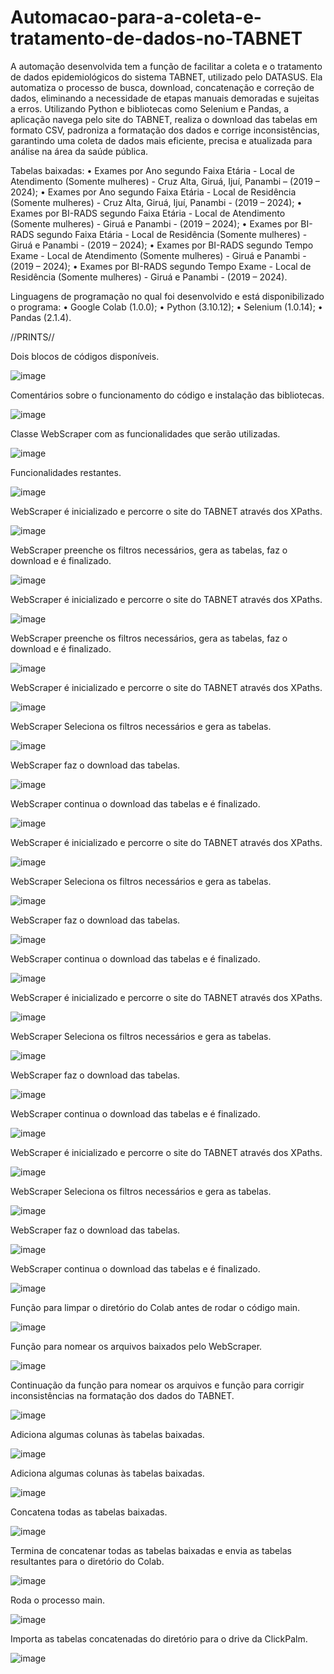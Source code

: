 # Automacao-para-a-coleta-e-tratamento-de-dados-no-TABNET

A automação desenvolvida tem a função de facilitar a coleta e o tratamento de dados epidemiológicos do sistema TABNET, utilizado pelo DATASUS. Ela automatiza o processo de busca, download, concatenação e correção de dados, eliminando a necessidade de etapas manuais demoradas e sujeitas a erros. Utilizando Python e bibliotecas como Selenium e Pandas, a aplicação navega pelo site do TABNET, realiza o download das tabelas em formato CSV, padroniza a formatação dos dados e corrige inconsistências, garantindo uma coleta de dados mais eficiente, precisa e atualizada para análise na área da saúde pública.

Tabelas baixadas:
•	Exames por Ano segundo Faixa Etária - Local de Atendimento (Somente mulheres) - Cruz Alta, Giruá, Ijuí, Panambi – (2019 – 2024);
•	Exames por Ano segundo Faixa Etária - Local de Residência (Somente mulheres) - Cruz Alta, Giruá, Ijuí, Panambi - (2019 – 2024);
•	Exames por BI-RADS segundo Faixa Etária - Local de Atendimento (Somente mulheres) - Giruá e Panambi - (2019 – 2024);
•	Exames por BI-RADS segundo Faixa Etária - Local de Residência (Somente mulheres) - Giruá e Panambi - (2019 – 2024);
•	Exames por BI-RADS segundo Tempo Exame - Local de Atendimento (Somente mulheres) - Giruá e Panambi - (2019 – 2024);
•	Exames por BI-RADS segundo Tempo Exame - Local de Residência (Somente mulheres) - Giruá e Panambi - (2019 – 2024).

Linguagens de programação no qual foi desenvolvido e está disponibilizado o programa:
•	Google Colab (1.0.0);
•	Python (3.10.12);
•	Selenium (1.0.14);
•	Pandas (2.1.4).

//PRINTS//

Dois blocos de códigos disponíveis.

![image](https://github.com/user-attachments/assets/2ef7e19a-24ce-4cdb-ad88-68da4fab8e5d)

Comentários sobre o funcionamento do código e instalação das bibliotecas.

![image](https://github.com/user-attachments/assets/6b7bb1c9-4a3d-4248-974c-98c6781df739)

Classe WebScraper com as funcionalidades que serão utilizadas.

![image](https://github.com/user-attachments/assets/2e84eb7e-8fb9-464e-9d3d-5dc905e325cd)

Funcionalidades restantes.

![image](https://github.com/user-attachments/assets/1c07a6db-3580-4e20-aa08-4f17ff9aebab)

WebScraper é inicializado e percorre o site do TABNET através dos XPaths. 

![image](https://github.com/user-attachments/assets/7d386213-12f2-4553-8fd3-5c4e986761a5)

WebScraper preenche os filtros necessários, gera as tabelas, faz o download e é finalizado. 

![image](https://github.com/user-attachments/assets/a9ad5224-0d18-4572-909a-b94266eab3bc)

WebScraper é inicializado e percorre o site do TABNET através dos XPaths. 

![image](https://github.com/user-attachments/assets/597be0fd-8812-4f67-ac8a-84864726cd99)

WebScraper preenche os filtros necessários, gera as tabelas, faz o download e é finalizado. 

![image](https://github.com/user-attachments/assets/5fd40574-58ac-4c49-a964-8670bc8b5351)

WebScraper é inicializado e percorre o site do TABNET através dos XPaths. 

![image](https://github.com/user-attachments/assets/9caebc81-ee5a-4c20-8197-87ef4e73a818)

WebScraper Seleciona os filtros necessários e gera as tabelas. 

![image](https://github.com/user-attachments/assets/4c77ab8e-a5c4-4420-a153-7a0d78fdb10a)

WebScraper faz o download das tabelas. 

![image](https://github.com/user-attachments/assets/3e551e8e-fb23-46e4-b6ef-112b2541f0b6)

WebScraper continua o download das tabelas e é finalizado. 

![image](https://github.com/user-attachments/assets/d1af2185-526a-4878-940b-3f5d8daeab58)

WebScraper é inicializado e percorre o site do TABNET através dos XPaths. 

![image](https://github.com/user-attachments/assets/8ccbec4d-adfb-4ba6-9234-0193398d99f0)

WebScraper Seleciona os filtros necessários e gera as tabelas. 

![image](https://github.com/user-attachments/assets/593d51ff-d234-48db-8c39-25131dd309dc)

WebScraper faz o download das tabelas. 

![image](https://github.com/user-attachments/assets/ecbf85a5-af6e-4bdd-a710-395933380197)

WebScraper continua o download das tabelas e é finalizado. 

![image](https://github.com/user-attachments/assets/e30aec29-1136-4356-93d8-3f8a2b1a5010)

WebScraper é inicializado e percorre o site do TABNET através dos XPaths. 

![image](https://github.com/user-attachments/assets/aa961af4-f05c-4b43-9384-57b82c2aa795)

WebScraper Seleciona os filtros necessários e gera as tabelas.  

![image](https://github.com/user-attachments/assets/02a8da68-16a3-4e38-a1bb-3eb9e580bcbb)

WebScraper faz o download das tabelas.  

![image](https://github.com/user-attachments/assets/14a0dd08-fc4a-404f-9d07-ea56e5651a46)

WebScraper continua o download das tabelas e é finalizado.  

![image](https://github.com/user-attachments/assets/1f5f8778-e09a-4bf5-97f9-b2881bd71c43)

WebScraper é inicializado e percorre o site do TABNET através dos XPaths.  

![image](https://github.com/user-attachments/assets/edc7ef6c-4b6f-4820-acbc-56ef15e50858)

WebScraper Seleciona os filtros necessários e gera as tabelas. 

![image](https://github.com/user-attachments/assets/ef7fc5be-1b11-4759-8294-60c152021ca2)

WebScraper faz o download das tabelas.  

![image](https://github.com/user-attachments/assets/60b768b6-0f40-47c8-adfb-044992ce3275)

WebScraper continua o download das tabelas e é finalizado.  

![image](https://github.com/user-attachments/assets/c30decef-28af-4ed7-8d99-749f79bef51b)

Função para limpar o diretório do Colab antes de rodar o código main. 

![image](https://github.com/user-attachments/assets/8fe5bcc3-d99e-4b41-9f7c-a4319aa7f806)

Função para nomear os arquivos baixados pelo WebScraper. 

![image](https://github.com/user-attachments/assets/13fce09d-9af3-4160-9998-2ce608244162)

Continuação da função para nomear os arquivos e função para corrigir inconsistências na formatação dos dados do TABNET. 

![image](https://github.com/user-attachments/assets/579e55f4-bb88-43d8-b1a8-b6c6b692db2d)

Adiciona algumas colunas às tabelas baixadas. 

![image](https://github.com/user-attachments/assets/3c374728-3a30-421f-9229-511b7f93d332)

Adiciona algumas colunas às tabelas baixadas. 

![image](https://github.com/user-attachments/assets/02d9348b-2b94-436b-8727-50a0f6fa17cc)

Concatena todas as tabelas baixadas. 

![image](https://github.com/user-attachments/assets/48ffc4bd-2f88-4d3d-aaac-0a8b5156730b)

Termina de concatenar todas as tabelas baixadas e envia as tabelas resultantes para o diretório do Colab. 

![image](https://github.com/user-attachments/assets/e081763c-f623-4fb6-ad6e-51e991747184)

Roda o processo main. 

![image](https://github.com/user-attachments/assets/844b7324-bd85-400e-9c50-9dcfe21654aa)

Importa as tabelas concatenadas do diretório para o drive da ClickPalm. 

![image](https://github.com/user-attachments/assets/4da0e830-3002-4a37-8d15-12f51f0a019e)

